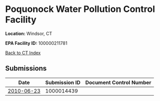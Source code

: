 # Poquonock Water Pollution Control Facility

**Location:** Windsor, CT

**EPA Facility ID:** 100000211781

[Back to CT Index](../../index.md)

## Submissions

| Date | Submission ID | Document Control Number |
|------|--------------|-------------------------|
| [2010-06-23](submissions/1000014439.md) | 1000014439 |  |
